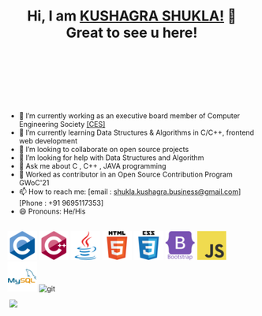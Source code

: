 <h1 align="center">Hi, I am <a href="https://www.linkedin.com/in/kushagra-shukla-0672b8208/">KUSHAGRA SHUKLA!</a> 👋 Great to see u here!</h1>
<br>
<p align="left"> <img src="https://komarev.com/ghpvc/?username=SHUKLA-KUSHAGRA&label=Profile%20views&color=0e75b6&style=flat" alt="" /> </p>
<p align="left"> <img src="https://github-profile-trophy.vercel.app/?username=SHUKLA-KUSHAGRA" alt="" /> </p>
<br>

- 🔭 I’m currently working as an executive board member of Computer Engineering Society [[CES]](https://www.linkedin.com/company/cesmmmut/)
- 🌱 I’m currently learning Data Structures & Algorithms in C/C++, frontend web development
- 👯 I’m looking to collaborate on open source projects
- 🤔 I’m looking for help with Data Structures and Algorithm
- 💬 Ask me about C , C++ , JAVA programming
- 🔭 Worked as contributor in an Open Source Contribution Program GWoC'21
- 📫 How to reach me: [email : shukla.kushagra.business@gmail.com] [Phone : +91 9695117353]
- 😄 Pronouns: He/His
<br><br>
<p><img src="https://raw.githubusercontent.com/devicons/devicon/master/icons/c/c-original.svg" alt="C" width="60" height="60"/>
<img src="https://raw.githubusercontent.com/devicons/devicon/master/icons/cplusplus/cplusplus-original.svg" alt="C++" width="60" height="60"/>
<img src="https://raw.githubusercontent.com/devicons/devicon/master/icons/java/java-original.svg" alt="JAVA" width="60" height="60"/>
  <img src="https://raw.githubusercontent.com/devicons/devicon/master/icons/html5/html5-original-wordmark.svg" alt="HTML5" width="60" height="60"/>
<img src="https://raw.githubusercontent.com/devicons/devicon/master/icons/css3/css3-original-wordmark.svg" alt="CSS3" width="60" height="60"/>
<img src="https://raw.githubusercontent.com/devicons/devicon/master/icons/bootstrap/bootstrap-plain-wordmark.svg" alt="bootstrap" width="60" height="60"/>
<img src="https://raw.githubusercontent.com/devicons/devicon/master/icons/javascript/javascript-original.svg" alt="Javascript" width="60" height="60"/>
<img src="https://raw.githubusercontent.com/devicons/devicon/master/icons/mysql/mysql-original-wordmark.svg" alt="mysql" width="60" height="60"/>
<img src="https://www.vectorlogo.zone/logos/git-scm/git-scm-icon.svg" alt="git" width="60" height="60"/></p>
<img src="https://github-readme-stats.vercel.app/api/top-langs?username=SHUKLA-KUSHAGRA&show_icons=true&theme=tokyonight" alt="" />
<img src="https://github-readme-stats.vercel.app/api?username=SHUKLA-KUSHAGRA&show_icons=true&theme=tokyonight">
<img src="https://github-readme-streak-stats.herokuapp.com/?user=SHUKLA-KUSHAGRA&show_icons=true&theme=tokyonight" alt="" />
